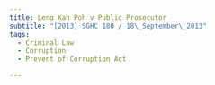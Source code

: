 ```yaml
---
title: Leng Kah Poh v Public Prosecutor 
subtitle: "[2013] SGHC 180 / 18\_September\_2013"
tags:
  - Criminal Law
  - Corruption
  - Prevent of Corruption Act

---
```


